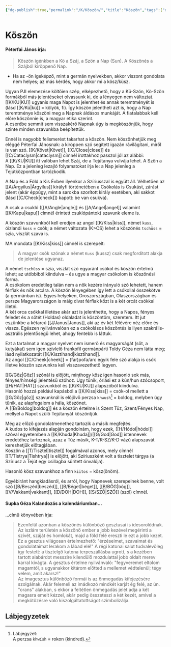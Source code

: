 ```yaml
---
{"dg-publish":true,"permalink":"/K/Köszön/","title":"Köszön","tags":["dg_uploaded"],"created":"2023-10-17T08:48","updated":"2023-11-08T03:48"}
---
```



# Köszön

#### Péterfai János írja:

> Köszön igénkben a Kö a Száj, a Szön a Nap (Sun). A Köszönés a Szájból kiröppenő Nap.  
- Ha az -ön igeképző, mint a germán nyelvekben, akkor viszont gondolata nem helyes; az más kérdés, hogy akkor mi a kösz/küsz.  

Ugyan PJI elemezése költőien szép, elképezhető, hogy a Kü-Szön, Kö-Szön formákból más jelentéseket olvassunk ki, de a lényegen nem változtat. [[K/KU\|KU]] ugyanis maga Napot is jelenthet és annak teremtményét is (lásd [[K/Kü\|kü]] = kölyök, fi). Így köszön jelentheti azt is, hogy a Nap teremtménye köszöni meg a Napnak áldásos munkáját. A fiatalabbak kell előre köszönnie is, a magyar etika szerint.  
A cserébe semmit sem visszakérő Napnak úgy is megköszönjük, hogy szinte minden szavunkba beépítettük.  

Ennél is nagyobb felismerést takarhat a köszön. Nem köszönhetjük meg eléggé Péterfai Jánosnak: a kiröppen szó segített igazán rávilágítani, miről is van szó. [[K/Követ\|Követ]], [[C/Close\|close]] és [[C/Cataclysm\|cataclysm]] címnél írottakhoz passzol jól az alábbi:  
A [[K/KU\|KU]] itt valóban lehet Száj, de a Tejútanya vulvája lehet. A Szön a Nap. Ez a jelenleg lezajló folyamatokat írja le: a Nap jelenleg a Tejútközpontban tartózkodik.  

A Nap és a Föld a Kis Évben ilyenkor a Szíriusszal is együtt áll. Vélhetően az [[A/Árgyilus\|Árgyilus]] királyfi történetében a Csókolás is Csukást, zárást jelent (akár éppúgy, mint a sarokba szorított király esetében, aki sakkot (lásd [[C/Check\|check]]) kapott: be van csukva).

A csuk a csukló ([[A/Angle\|angle]] és [[A/Angel\|angel]] valamint [[K/Kapu\|kapu]] címnél érintett csuklópántok) szavunk eleme is.  

A köszön szavunkból kell eredjen az angol [[K/Kiss\|kiss]], német `kuss`, óizlandi `koss` = csók; a német változata (K>CS) lehet a köszönés `tschüss` = szia, viszlát szava is.  

MA mondata [[K/Kiss\|kiss]] címnél is szerepelt:  
> A magyar csók szónak a német `Kuss` (kussz) csak megfordított alakja de jelentése ugyanaz.  

A német `tschüss` = szia, viszlát szó egyaránt csókol és köszön értelmű lehet; az utóbbiból kiindulva – és ugye a magyar csókolom is köszönési forma.  
A csókolom eredetileg talán nem a nők kezére irányuló szó lehetett, hanem férfiak és nők arcára. A köszön lényegében így lett a csókollal összekötve (a germánban is). Egyes helyeken, Oroszországban, Olaszországban és persze Magyarországon is máig divat férfiak közt is a két orcát csókkal illetni.  
A két orca csókkal illetése akár azt is jelenthette, hogy a Napos, fényes feledet és a sötét (Holdas) oldaladat is köszöntöm, szeretem. Itt jut eszünkbe a kétarcú [[J/Janus\|Janus]], aki az év két félévére néz előre és vissza. Egészen nyilvánvalóan ez a csókolásos köszöntés is ilyen szakrális-asztrális jelentőségű lehet, ahogy fentebb is láttuk.  

Ezt a tartalmat a magyar nyelvet nem ismerő és magyarságát (sőt, a kutyákat) sem igen szívlelő frankofil germánpárti Toldy Géza nem látta meg; lásd nyilatkozatát [[K/Kisztihand\|kisztihand]].  
Az angol [[C/Cheek\|cheek]] = (far)pofa/arc egyik fele szó alakja is csók illetve köszön szavunkra kell visszavezethető legyen.  

[[G/Gőz\|Gőz]] szónál is előjött, minthogy kösz igen hasonló sok más, fényes/hímségi jelentésű szóhoz. Úgy tűnik, óriási ez a kún/hun szócsoport, [[H/HAT\|HAT]] szavunkból és [[K/KU\|KU]] alapszóból kiindulva.  
Hasonló hozzá például kapásból a [[K/Kiss\|kiss]] = csók-ol mellett a [[G/Gőz\|gőz]] szavunknál is előjövő perzsa `khwush`[^1] = boldog, melyben úgy tűnik, az alapfogalom a hála, köszönet.  
A [[B/Boldog\|boldog]] és a köszön értelme is Szent Tűz, Szent/Fényes Nap, mellyel a Napot szülő Tejútanyát köszöntjük.  

Még az előző gondolatmenethez tartozik a másik megfejtés.  
A kudos to kifejezés alapján gondolnám, hogy ezek, [[H/Hódol\|hódol]] szóval egyetemben a [[K/Khuda\|Khuda]]/[[G/God\|God]] istennevek eredetéhez tartoznak, azaz a Tűz másik, K-T/K-SZ/K-D vázú alapszavát kereshetjük előtagjában.  
Köszön a [[T/Tisztel\|tisztel]] fogalmával azonos, mely címnél [[T/Tistrya\|Tishtrya]] is előjött, aki Szíriuszként volt a tisztelet tárgya (a Szíriusz a Tejút egy csillagba sűrített önvalója).  

Hasonló kösz szavunkhoz a finn `kiitos` = kösz(önöm).  

Egyébiránt hangkiadásról, és arról, hogy Napnevek szerepelnek benne, volt szó [[B/Beszéd\|beszéd]], [[B/Béget\|béget]], [[B/BŐG\|bőg]], [[V/Vakkant\|vakkant]], [[D/DOH\|DOH]], [[S/SZÓ\|SZÓ]] (szól) címnél.  

#### Supka Géza Kalandozás a kalendáriumban...

...című könyvében írja:  
> Ezenfelül azonban a köszönés különböző gesztusai is idesorolódnak. Az iszlám területén a köszönő ember a jobb kezével megérinti a szívét, száját és homlokát, majd a föld felé ereszti le ezt a jobb kezét. Ez a gesztus világosan értelmezhető: "érzéseimet, szavaimat és gondolataimat lerakom a lábad elé!" A régi katonai salut tudvalevőleg így festett: a tisztelgő katona terpeszállásba ugrott, s a kezében tartott alabárdot messzire kilendülő mozdulattal jobb oldalt merev karral kivágta. A gesztus értelme nyilvánvaló: "fegyveremet eltolom magamtól, s ugyanakkor kitárom előtted a mellemet védtelenül; tégy velem, amit akarsz!"  
> Az imagesztus különböző formái is az önmegadás kifejezésére szolgálnak. Akár felemeli az imádkozó mindkét karját ég felé, az ún. "orans" alakban, s ekkor a feltétlen önmegadás jelét adja a két magasra emelt kézzel, akár pedig összeteszi a két kezét, amivel a megkötözésre való kiszolgáltatottságot szimbolizálja.  

## Lábjegyzetek

[^1]: Lábjegyzet:  
A perzsa `khwísh` = rokon (kindred).  